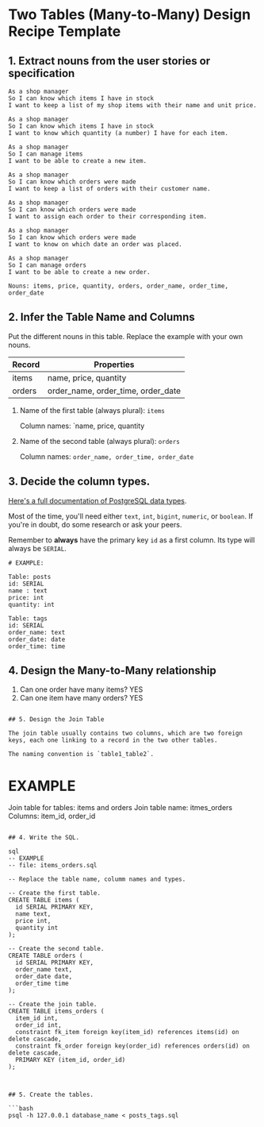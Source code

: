 # Two Tables (Many-to-Many) Design Recipe Template

## 1. Extract nouns from the user stories or specification

```
As a shop manager
So I can know which items I have in stock
I want to keep a list of my shop items with their name and unit price.

As a shop manager
So I can know which items I have in stock
I want to know which quantity (a number) I have for each item.

As a shop manager
So I can manage items
I want to be able to create a new item.

As a shop manager
So I can know which orders were made
I want to keep a list of orders with their customer name.

As a shop manager
So I can know which orders were made
I want to assign each order to their corresponding item.

As a shop manager
So I can know which orders were made
I want to know on which date an order was placed. 

As a shop manager
So I can manage orders
I want to be able to create a new order.
```

```
Nouns: items, price, quantity, orders, order_name, order_time, order_date
```

## 2. Infer the Table Name and Columns

Put the different nouns in this table. Replace the example with your own nouns.

| Record                | Properties          |
| --------------------- | ------------------  |
| items                 | name, price, quantity
| orders                | order_name, order_time, order_date

1. Name of the first table (always plural): `items` 

    Column names: `name, price, quantity

2. Name of the second table (always plural): `orders` 

    Column names: `order_name, order_time, order_date`

## 3. Decide the column types.

[Here's a full documentation of PostgreSQL data types](https://www.postgresql.org/docs/current/datatype.html).

Most of the time, you'll need either `text`, `int`, `bigint`, `numeric`, or `boolean`. If you're in doubt, do some research or ask your peers.

Remember to **always** have the primary key `id` as a first column. Its type will always be `SERIAL`.

```
# EXAMPLE:

Table: posts
id: SERIAL
name : text
price: int
quantity: int

Table: tags
id: SERIAL
order_name: text
order_date: date
order_time: time
```

## 4. Design the Many-to-Many relationship

1. Can one order have many items? YES
2. Can one item have many orders? YES
```

## 5. Design the Join Table

The join table usually contains two columns, which are two foreign keys, each one linking to a record in the two other tables.

The naming convention is `table1_table2`.

```
# EXAMPLE

Join table for tables: items and orders
Join table name: itmes_orders
Columns: item_id, order_id
```

## 4. Write the SQL.

sql
-- EXAMPLE
-- file: items_orders.sql

-- Replace the table name, columm names and types.

-- Create the first table.
CREATE TABLE items (
  id SERIAL PRIMARY KEY,
  name text,
  price int,
  quantity int
);

-- Create the second table.
CREATE TABLE orders (
  id SERIAL PRIMARY KEY,
  order_name text,
  order_date date,
  order_time time
);

-- Create the join table.
CREATE TABLE items_orders (
  item_id int,
  order_id int,
  constraint fk_item foreign key(item_id) references items(id) on delete cascade,
  constraint fk_order foreign key(order_id) references orders(id) on delete cascade,
  PRIMARY KEY (item_id, order_id)
);



## 5. Create the tables.

```bash
psql -h 127.0.0.1 database_name < posts_tags.sql
```
